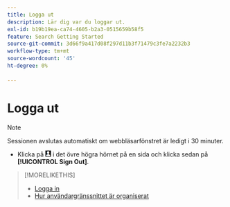 ```yaml
---
title: Logga ut
description: Lär dig var du loggar ut.
exl-id: b19b19ea-ca74-4605-b2a3-0515659b58f5
feature: Search Getting Started
source-git-commit: 3d66f9a417d08f297d11b3f71479c3fe7a2232b3
workflow-type: tm+mt
source-wordcount: '45'
ht-degree: 0%

---
```


# Logga ut

>[!NOTE]
>
>Sessionen avslutas automatiskt om webbläsarfönstret är ledigt i 30 minuter.

* Klicka på ![Användarprofil](/help/search-social-commerce/assets/user-profile.png "Användarprofil") i det övre högra hörnet på en sida och klicka sedan på **[!UICONTROL Sign Out]**.

>[!MORELIKETHIS]
>
>* [Logga in](log-in.md)
>* [Hur användargränssnittet är organiserat](user-interface.md)

